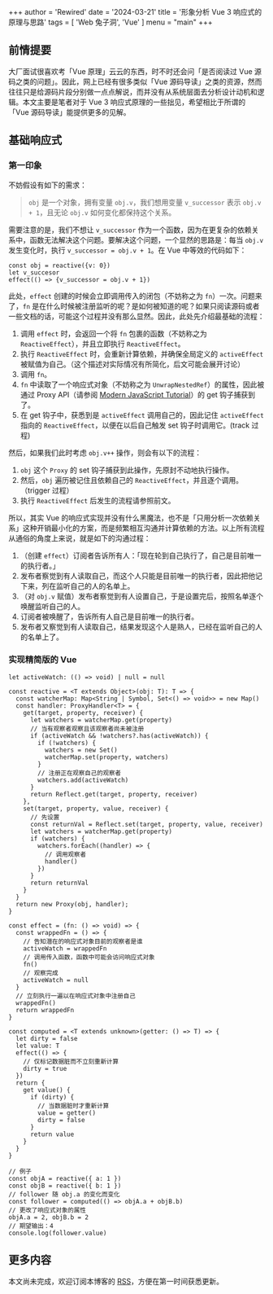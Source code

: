 +++
author = 'Rewired'
date = '2024-03-21'
title = '形象分析 Vue 3 响应式的原理与思路'
tags = [
  'Web 兔子洞',
  'Vue'
]
menu = "main"
+++

## 前情提要

大厂面试很喜欢考「Vue 原理」云云的东西，时不时还会问「是否阅读过 Vue 源码之类的问题」。因此，网上已经有很多类似「Vue 源码导读」之类的资源，然而往往只是给源码片段分别做一点点解说，而并没有从系统层面去分析设计动机和逻辑。本文主要是笔者对于 Vue 3 响应式原理的一些拙见，希望相比于所谓的「Vue 源码导读」能提供更多的见解。

## 基础响应式

### 第一印象

不妨假设有如下的需求：

> `obj` 是一个对象，拥有变量 `obj.v`，我们想用变量 `v_successor` 表示 `obj.v + 1`，且无论 `obj.v` 如何变化都保持这个关系。

需要注意的是，我们不想让 `v_successor` 作为一个函数，因为在更复杂的依赖关系中，函数无法解决这个问题。要解决这个问题，一个显然的思路是：每当 `obj.v` 发生变化时，执行 `v_successor = obj.v + 1`。在 Vue 中等效的代码如下：

```
const obj = reactive({v: 0})
let v_succesor
effect(() => {v_successor = obj.v + 1})
```

此处，`effect` 创建的时候会立即调用传入的闭包（不妨称之为 `fn`）一次。问题来了，`fn` 是在什么时候被注册监听的呢？是如何被知道的呢？如果只阅读源码或者一些文档的话，可能这个过程并没有那么显然。因此，此处先介绍最基础的流程：

1. 调用 `effect` 时，会返回一个将 `fn` 包裹的函数（不妨称之为 `ReactiveEffect`），并且立即执行 `ReactiveEffect`。
2. 执行 `ReactiveEffect` 时，会重新计算依赖，并确保全局定义的 `activeEffect` 被赋值为自己。（这个描述对实际情况有所简化，后文可能会展开讨论）
3. 调用 `fn`。
4. `fn` 中读取了一个响应式对象（不妨称之为 `UnwrapNestedRef`）的属性，因此被通过 Proxy API（请参阅 [Modern JavaScript Tutorial](https://javascript.info/proxy)）的 get 钩子捕获到了。
5. 在 get 钩子中，获悉到是 `activeEffect` 调用自己的，因此记住 `activeEffect` 指向的 `ReactiveEffect`，以便在以后自己触发 set 钩子时调用它。(track 过程)

然后，如果我们此时考虑 `obj.v++` 操作，则会有以下的流程：

1. `obj` 这个 `Proxy` 的 set 钩子捕获到此操作，先原封不动地执行操作。
2. 然后，`obj` 遍历被记住且依赖自己的 `ReactiveEffect`，并且逐个调用。（trigger 过程）
3. 执行 `ReactiveEffect` 后发生的流程请参照前文。

所以，其实 Vue 的响应式实现并没有什么黑魔法，也不是「只用分析一次依赖关系」这种开销最小化的方案，而是频繁相互沟通并计算依赖的方法。以上所有流程从通俗的角度上来说，就是如下的沟通过程：

1. （创建 `effect`）订阅者告诉所有人：「现在轮到自己执行了，自己是目前唯一的执行者。」
2. 发布者察觉到有人读取自己，而这个人只能是目前唯一的执行者，因此把他记下来，列在监听自己的人的名单上。
3. （对 `obj.v` 赋值）发布者察觉到有人设置自己，于是设置完后，按照名单逐个唤醒监听自己的人。
4. 订阅者被唤醒了，告诉所有人自己是目前唯一的执行者。
5. 发布者又察觉到有人读取自己，结果发现这个人是熟人，已经在监听自己的人的名单上了。

### 实现精简版的 Vue

```
let activeWatch: (() => void) | null = null

const reactive = <T extends Object>(obj: T): T => {
  const watcherMap: Map<String | Symbol, Set<() => void>> = new Map()
  const handler: ProxyHandler<T> = {
    get(target, property, receiver) {
      let watchers = watcherMap.get(property)
      // 当有观察者观察且该观察者尚未被注册
      if (activeWatch && !watchers?.has(activeWatch)) {
        if (!watchers) {
          watchers = new Set()
          watcherMap.set(property, watchers)
        }
        // 注册正在观察自己的观察者
        watchers.add(activeWatch)
      }
      return Reflect.get(target, property, receiver)
    },
    set(target, property, value, receiver) {
      // 先设置
      const returnVal = Reflect.set(target, property, value, receiver)
      let watchers = watcherMap.get(property)
      if (watchers) {
        watchers.forEach((handler) => {
          // 调用观察者
          handler()
        })
      }
      return returnVal
    }
  }
  return new Proxy(obj, handler);
}

const effect = (fn: () => void) => {
  const wrappedFn = () => {
    // 告知潜在的响应式对象目前的观察者是谁
    activeWatch = wrappedFn
    // 调用传入函数，函数中可能会访问响应式对象
    fn()
    // 观察完成
    activeWatch = null
  }
  // 立刻执行一遍以在响应式对象中注册自己
  wrappedFn()
  return wrappedFn
}

const computed = <T extends unknown>(getter: () => T) => {
  let dirty = false
  let value: T
  effect(() => {
    // 仅标记数据脏而不立刻重新计算
    dirty = true
  })
  return {
    get value() {
      if (dirty) {
        // 当数据脏时才重新计算
        value = getter()
        dirty = false
      }
      return value
    }
  }
}

// 例子
const objA = reactive({ a: 1 })
const objB = reactive({ b: 1 })
// follower 随 obj.a 的变化而变化
const follower = computed(() => objA.a + objB.b)
// 更改了响应式对象的属性
objA.a = 2, objB.b = 2
// 期望输出：4
console.log(follower.value)
```

## 更多内容

本文尚未完成，欢迎订阅本博客的 [RSS](/index.xml)，方便在第一时间获悉更新。